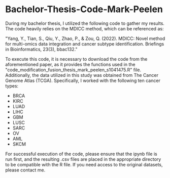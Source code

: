 # Bachelor-Thesis-Code-Mark-Peelen

During my bachelor thesis, I utilized the following code to gather my results. The code heavily relies on the MDICC method, which can be referenced as:

"Yang, Y., Tian, S., Qiu, Y., Zhao, P., & Zou, Q. (2022). MDICC: Novel method for multi-omics data integration and cancer subtype identification. Briefings in Bioinformatics, 23(3), bbac132."

To execute this code, it is necessary to download the code from the aforementioned paper, as it provides the functions used in the "code_modification_fusion_thesis_mark_peelen_s1041475.R" file. Additionally, the data utilized in this study was obtained from The Cancer Genome Atlas (TCGA). Specifically, I worked with the following ten cancer types:

- BRCA
- KIRC
- LUAD
- LIHC
- GBM
- LUSC
- SARC
- OV
- AML
- SKCM
  
For successful execution of the code, please ensure that the ipynb file is run first, and the resulting .csv files are placed in the appropriate directory to be compatible with the R file. If you need access to the original datasets, please contact me.
